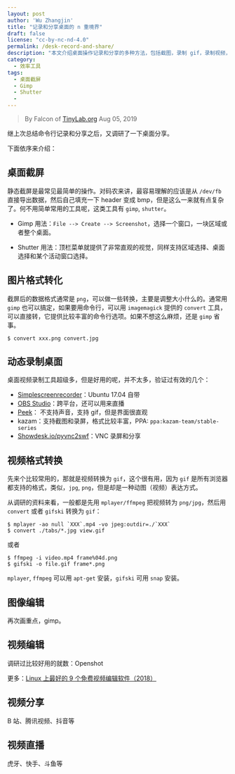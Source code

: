 ```yaml
---
layout: post
author: 'Wu Zhangjin'
title: "记录和分享桌面的 n 重境界"
draft: false
license: "cc-by-nc-nd-4.0"
permalink: /desk-record-and-share/
description: "本文介绍桌面操作记录和分享的多种方法，包括截图，录制 gif，录制视频，分享视频，直播等。"
category:
  - 效率工具
tags:
  - 桌面截屏
  - Gimp
  - Shutter
  -
---
```


> By Falcon of [TinyLab.org][1]
> Aug 05, 2019

继上次总结命令行记录和分享之后，又调研了一下桌面分享。

下面依序来介绍：

## 桌面截屏

静态截屏是最常见最简单的操作。对码农来讲，最容易理解的应该是从 `/dev/fb` 直接导出数据，然后自己填充一下 header 变成  bmp，但是这么一来就有点复杂了。何不用简单常用的工具呢，这类工具有 `gimp`, `shutter`。


  * Gimp 用法：`File --> Create --> Screenshot`，选择一个窗口，一块区域或者整个桌面。

  * Shutter 用法：顶栏菜单就提供了非常直观的视觉，同样支持区域选择、桌面选择和某个活动窗口选择。

## 图片格式转化

截屏后的数据格式通常是 `png`，可以做一些转换，主要是调整大小什么的。通常用 `gimp` 也可以搞定，如果要用命令行，可以用 `imagemagick` 提供的 `convert` 工具，可以直接转，它提供比较丰富的命令行选项。如果不想这么麻烦，还是 `gimp` 省事。

    $ convert xxx.png convert.jpg

## 动态录制桌面

桌面视频录制工具超级多，但是好用的呢，并不太多，验证过有效的几个：

* [Simplescreenrecorder](https://www.maartenbaert.be/simplescreenrecorder/)：Ubuntu 17.04 自带
* [OBS Studio](https://obsproject.com/)：跨平台，还可以用来直播
* [Peek](https://www.ghacks.net/2018/04/27/a-look-at-peek-screen-recorder-for-gnu-linux/)： 不支持声音，支持 gif，但是界面很直观
* kazam：支持截图和录屏，格式比较丰富，PPA: `ppa:kazam-team/stable-series`
* [Showdesk.io/pyvnc2swf](http://www.showdesk.io)：VNC 录屏和分享

## 视频格式转换

先来个比较常用的，那就是视频转换为 `gif`，这个很有用，因为 `gif` 是所有浏览器都支持的格式，类似，`jpg`, `png`，但是却是一种动图（视频）表达方式。

从调研的资料来看，一般都是先用 `mplayer/ffmpeg` 把视频转为 `png/jpg`，然后用 `convert` 或者 `gifski` 转换为 `gif`：

    $ mplayer -ao null `XXX`.mp4 -vo jpeg:outdir=./`XXX`
    $ convert ./tabs/*.jpg view.gif

或者

    $ ffmpeg -i video.mp4 frame%04d.png
    $ gifski -o file.gif frame*.png

`mplayer`, `ffmpeg` 可以用 `apt-get` 安装，`gifski` 可用 `snap` 安装。

## 图像编辑

再次画重点，gimp。

## 视频编辑

调研过比较好用的就数：Openshot

更多：[Linux 上最好的 9 个免费视频编辑软件（2018）](https://linux.cn/article-10185-1.html)

## 视频分享

B 站、腾讯视频、抖音等

## 视频直播

虎牙、快手、斗鱼等

[1]: https://tinylab.org
